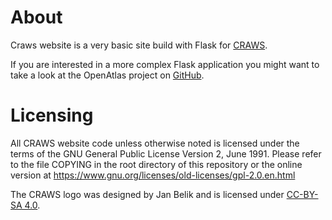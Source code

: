 # About

Craws website is a very basic site build with Flask for
[CRAWS](https://craws.net).

If you are interested in a more complex Flask application you might want to
take a look at the OpenAtlas project on
[GitHub](https://github.com/craws/OpenAtlas).

# Licensing

All CRAWS website code unless otherwise noted is licensed under the terms of
the GNU General Public License Version 2, June 1991. Please refer to the file
COPYING in the root directory of this repository or the online version at
<https://www.gnu.org/licenses/old-licenses/gpl-2.0.en.html>

The CRAWS logo was designed by Jan Belik and is licensed under
[CC-BY-SA 4.0](<https://creativecommons.org/licenses/by-sa/4.0/>).
